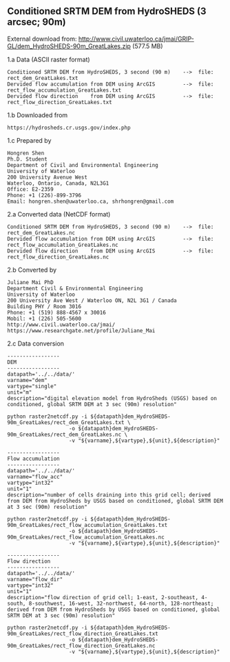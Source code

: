 ## Conditioned SRTM DEM from HydroSHEDS (3 arcsec; 90m)

External download from:
http://www.civil.uwaterloo.ca/jmai/GRIP-GL/dem_HydroSHEDS-90m_GreatLakes.zip (577.5 MB)

1.a Data (ASCII raster format)

    Conditioned SRTM DEM from HydroSHEDS, 3 second (90 m)    -->  file: rect_dem_GreatLakes.txt
    Dervided flow accumulation from DEM using ArcGIS         -->  file: rect_flow_accumulation_GreatLakes.txt
    Dervided flow direction    from DEM using ArcGIS         -->  file: rect_flow_direction_GreatLakes.txt

1.b Downloaded from

    https://hydrosheds.cr.usgs.gov/index.php

1.c Prepared by

    Hongren Shen 
    Ph.D. Student
    Department of Civil and Environmental Engineering 
    University of Waterloo 
    200 University Avenue West 
    Waterloo, Ontario, Canada, N2L3G1 
    Office: E2-2359
    Phone: +1 (226)-899-3796 
    Email: hongren.shen@uwaterloo.ca, shrhongren@gmail.com

2.a Converted data (NetCDF format)

    Conditioned SRTM DEM from HydroSHEDS, 3 second (90 m)    -->  file: rect_dem_GreatLakes.nc
    Dervided flow accumulation from DEM using ArcGIS         -->  file: rect_flow_accumulation_GreatLakes.nc
    Dervided flow direction    from DEM using ArcGIS         -->  file: rect_flow_direction_GreatLakes.nc

2.b Converted by

    Juliane Mai PhD
    Department Civil & Environmental Engineering
    University of Waterloo
    200 University Ave West / Waterloo ON, N2L 3G1 / Canada
    Building PHY / Room 3016
    Phone: +1 (519) 888-4567 x 30016
    Mobil: +1 (226) 505-5600
    http://www.civil.uwaterloo.ca/jmai/
    https://www.researchgate.net/profile/Juliane_Mai

2.c Data conversion

    -----------------
    DEM
    -----------------
	datapath='../../data/'
    varname="dem"
    vartype="single"
    unit="m"
    description="digital elevation model from HydroSheds (USGS) based on conditioned, global SRTM DEM at 3 sec (90m) resolution"

    python raster2netcdf.py -i ${datapath}dem_HydroSHEDS-90m_GreatLakes/rect_dem_GreatLakes.txt \
		     	        -o ${datapath}dem_HydroSHEDS-90m_GreatLakes/rect_dem_GreatLakes.nc \
		     	        -v "${varname},${vartype},${unit},${description}"

    -----------------
    Flow accumulation
    -----------------
	datapath='../../data/'
    varname="flow_acc"
    vartype="int32"
    unit="1"
    description="number of cells draining into this grid cell; derived from DEM from HydroSheds by USGS based on conditioned, global SRTM DEM at 3 sec (90m) resolution"

    python raster2netcdf.py -i ${datapath}dem_HydroSHEDS-90m_GreatLakes/rect_flow_accumulation_GreatLakes.txt
		     	        -o ${datapath}dem_HydroSHEDS-90m_GreatLakes/rect_flow_accumulation_GreatLakes.nc
		     	        -v "${varname},${vartype},${unit},${description}"

    -----------------
    Flow direction
    -----------------
	datapath='../../data/'
    varname="flow_dir"
    vartype="int32"
    unit="1"
    description="flow direction of grid cell; 1-east, 2-southeast, 4-south, 8-southwest, 16-west, 32-northwest, 64-north, 128-northeast; derived from DEM from HydroSheds by USGS based on conditioned, global SRTM DEM at 3 sec (90m) resolution"

    python raster2netcdf.py -i ${datapath}dem_HydroSHEDS-90m_GreatLakes/rect_flow_direction_GreatLakes.txt
		     	        -o ${datapath}dem_HydroSHEDS-90m_GreatLakes/rect_flow_direction_GreatLakes.nc
		     	        -v "${varname},${vartype},${unit},${description}"
